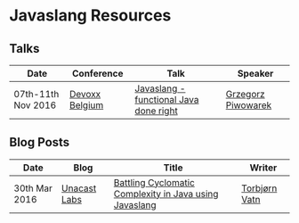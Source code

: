 [//]: # (Note: Resources are sorted starting from newest in descending order)

# Javaslang Resources

## Talks

| Date | Conference | Talk | Speaker |
| --- | --- | --- | --- |
| 07th-11th Nov 2016 | [Devoxx Belgium][devoxx-belgium] | [Javaslang - functional Java done right](http://cfp.devoxx.be/2016/talk/MSD-7684/Javaslang_-_functional_Java_done_right) | [Grzegorz Piwowarek][pivovarit] |

## Blog Posts

| Date | Blog | Title | Writer |
| --- | --- | --- | --- |
| 30th Mar 2016 | [Unacast Labs][unacast-labs] | [Battling Cyclomatic Complexity in Java using Javaslang](http://labs.unacast.com/2016/03/30/battling-cyclomatic-complexity-in-java-using-javaslang/) | [Torbjørn Vatn][torbjornvatn] |

[//]: # (Blogs)
[unacast-labs]: http://labs.unacast.com "Unacast Labs"

[//]: # (Conferences)
[devoxx-belgium]: https://devoxx.be/ "Devoxx Belgium"

[//]: # (Users)
[pivovarit]: https://twitter.com/pivovarit  "@pivovarit"
[torbjornvatn]: http://twitter.com/torbjornvatn "@torbjornvatn"
